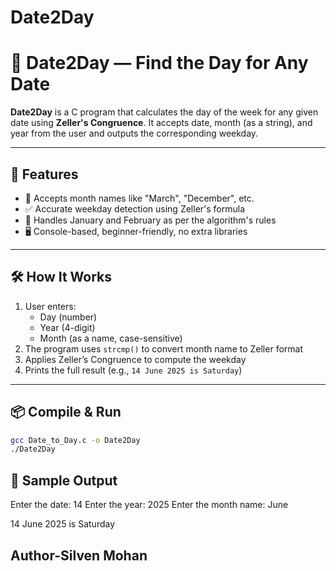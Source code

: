 # Date2Day

# 📆 Date2Day — Find the Day for Any Date

**Date2Day** is a C program that calculates the day of the week for any given date using **Zeller's Congruence**. It accepts date, month (as a string), and year from the user and outputs the corresponding weekday.

---

## 🔧 Features

- 📅 Accepts month names like "March", "December", etc.
- ✅ Accurate weekday detection using Zeller's formula
- 🧠 Handles January and February as per the algorithm's rules
- 🖥️ Console-based, beginner-friendly, no extra libraries

---

## 🛠 How It Works

1. User enters:
   - Day (number)
   - Year (4-digit)
   - Month (as a name, case-sensitive)
2. The program uses `strcmp()` to convert month name to Zeller format
3. Applies Zeller’s Congruence to compute the weekday
4. Prints the full result (e.g., `14 June 2025 is Saturday`)

---

## 📦 Compile & Run

```bash
gcc Date_to_Day.c -o Date2Day
./Date2Day
```

## 🚀 Sample Output
Enter the date: 14
Enter the year: 2025
Enter the month name: June

14 June 2025 is Saturday

## Author-Silven Mohan
